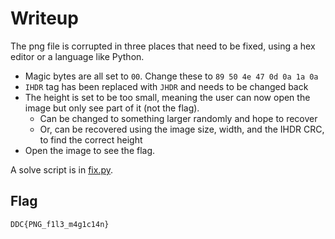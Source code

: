 # Writeup

The png file is corrupted in three places that need to be fixed, using a hex editor or a language like Python.

- Magic bytes are all set to `00`. Change these to `89 50 4e 47 0d 0a 1a 0a`
- `IHDR` tag has been replaced with `JHDR` and needs to be changed back
- The height is set to be too small, meaning the user can now open the image but only see part of it (not the flag).
   - Can be changed to something larger randomly and hope to recover
   - Or, can be recovered using the image size, width, and the IHDR CRC, to find the correct height
 - Open the image to see the flag.

A solve script is in [fix.py](fix.py).

## Flag

`DDC{PNG_f1l3_m4g1c14n}`
